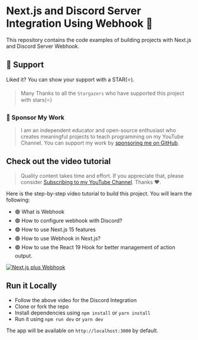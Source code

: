 # Next.js and Discord Server Integration Using Webhook 🔌

This repository contains the code examples of building projects with Next.js and Discord Server Webhook.

## 🫶 Support
Liked it? You can show your support with a STAR(⭐).

> Many Thanks to all the `Stargazers` who have supported this project with stars(⭐)

### 🤝 Sponsor My Work

> I am an independent educator and open-source enthusiast who creates meaningful projects to teach programming on my YouTube Channel. You can support my work by [sponsoring me on GitHub](https://github.com/sponsors/atapas).

## Check out the video tutorial
> Quality content takes time and effort. If you appreciate that, please consider [Subscribing to my YouTube Channel](https://youtube.com/tapasadhikary). Thanks ❤️.

Here is the step-by-step video tutorial to build this project. You will learn the following:

- 🟢 What is Webhook
- 🟢 How to configure webhook with Discord?
- 🟢 How to use Next.js 15 features
- 🟢 How to use Webhook in Next.js?
- 🟢 How to use the React 19 Hook for better management of action output.

[![Next.js plus Webhook](./banner.png)](https://youtu.be/6h-y1aRzvhY "Video")

## Run it Locally

- Follow the above video for the Discord Integration
- Clone or fork the repo
- Install dependencies using `npm install` or `yarn install`
- Run it using `npm run dev` or `yarn dev`

The app will be available on `http://localhost:3000` by default.

